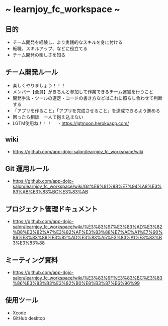 #  ~ learnjoy_fc_workspace ~
## 目的
- チーム開発を経験し、より実践的なスキルを身に付ける
- 転職、スキルアップ、などに役立てる
- チーム開発の楽しさを知る

## チーム開発ルール
- 楽しくやりましょう！！！
- メンバー【全員】がきちんと参加して作業できるチーム運営を行うこと
- 開発手法・ツールの選定・コードの書き方などはこれに照らし合わせて判断する
- 「アプリを作ること」「アプリを完成させること」を達成できるよう進める
- 困ったら相談　一人で抱え込まない
- LGTM使用ね！！！
　 - https://lgtmoon.herokuapp.com/


## wiki

- https://github.com/app-dojo-salon/learnjoy_fc_workspace/wiki

## Git 運用ルール

- https://github.com/app-dojo-salon/learnjoy_fc_workspace/wiki/Git%E9%81%8B%E7%94%A8%E3%83%AB%E3%83%BC%E3%83%AB

## プロジェクト管理ドキュメント
- https://github.com/app-dojo-salon/learnjoy_fc_workspace/wiki/%E3%83%97%E3%83%AD%E3%82%B8%E3%82%A7%E3%82%AF%E3%83%88%E7%AE%A1%E7%90%86%E3%83%89%E3%82%AD%E3%83%A5%E3%83%A1%E3%83%B3%E3%83%88

## ミーティング資料

- https://github.com/app-dojo-salon/learnjoy_fc_workspace/wiki/%E3%83%9F%E3%83%BC%E3%83%86%E3%83%B3%E3%82%B0%E8%B3%87%E6%96%99

## 使用ツール

- Xcode
- GitHub desktop
